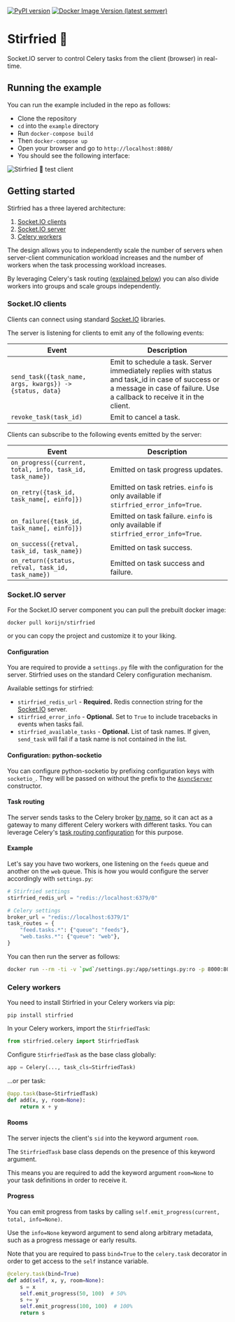[![PyPI version](https://badge.fury.io/py/stirfried.svg)](https://badge.fury.io/py/stirfried)
[![Docker Image Version (latest semver)](https://img.shields.io/docker/v/korijn/stirfried?label=docker%20image)](https://hub.docker.com/r/korijn/stirfried)

# Stirfried 🥡

Socket.IO server to control Celery tasks from the client (browser) in real-time.

## Running the example

You can run the example included in the repo as follows:

* Clone the repository
* `cd` into the `example` directory
* Run `docker-compose build`
* Then `docker-compose up`
* Open your browser and go to `http://localhost:8080/`
* You should see the following interface:

![Stirfried 🥡 test client](https://user-images.githubusercontent.com/1882046/76843175-b2c78200-683b-11ea-92df-b2169a7ce9ce.png)


## Getting started

Stirfried has a three layered architecture:

1. [Socket.IO clients](#socketio-clients)
2. [Socket.IO server](#socketio-server)
3. [Celery workers](#celery-workers)

The design allows you to independently scale the number of servers when
server-client communication workload increases and the number of workers
when the task processing workload increases.

By leveraging Celery's task routing ([explained below](#task-routing)) you can
also divide workers into groups and scale groups independently.

### Socket.IO clients

Clients can connect using standard [Socket.IO](https://socket.io/) libraries.

The server is listening for clients to emit any of the following events:

| Event | Description |
| ----- | ----------- |
| `send_task({task_name, args, kwargs}) -> {status, data}` | Emit to schedule a task. Server immediately replies with status and task_id in case of success or a message in case of failure. Use a callback to receive it in the client. |
| `revoke_task(task_id)` | Emit to cancel a task. |

Clients can subscribe to the following events emitted by the server:

| Event | Description |
| ----- | ----------- |
| `on_progress({current, total, info, task_id, task_name})` | Emitted on task progress updates. |
| `on_retry({task_id, task_name[, einfo]})` | Emitted on task retries. `einfo` is only available if `stirfried_error_info=True`. |
| `on_failure({task_id, task_name[, einfo]})` | Emitted on task failure. `einfo` is only available if `stirfried_error_info=True`. |
| `on_success({retval, task_id, task_name})` | Emitted on task success. |
| `on_return({status, retval, task_id, task_name})` | Emitted on task success and failure. |

### Socket.IO server

For the Socket.IO server component you can pull the prebuilt docker image:

`docker pull korijn/stirfried`

or you can copy the project and customize it to your liking.

#### Configuration

You are required to provide a `settings.py` file with the configuration
for the server. Stirfried uses on the standard Celery configuration mechanism.

Available settings for stirfried:

* `stirfried_redis_url` - **Required.** Redis connection string for the [Socket.IO](https://github.com/miguelgrinberg/python-socketio) server.
* `stirfried_error_info` - **Optional.** Set to `True` to include tracebacks in events when tasks fail.
* `stirfried_available_tasks` - **Optional.** List of task names. If given, `send_task` will fail if a task name is not contained in the list.

#### Configuration: python-socketio

You can configure python-socketio by prefixing configuration keys with `socketio_`. They will be passed on without the prefix to the [`AsyncServer`](https://python-socketio.readthedocs.io/en/latest/api.html#asyncserver-class) constructor.

#### Task routing

The server sends tasks to the Celery broker
[by name](https://docs.celeryproject.org/en/latest/reference/celery.html#celery.Celery.send_task),
so it can act as a gateway to many different Celery workers with
different tasks. You can leverage Celery's
[task routing configuration](http://docs.celeryproject.org/en/latest/userguide/routing.html)
for this purpose.

#### Example

Let's say you have two workers, one listening on the `feeds` queue and
another on the `web` queue. This is how you would configure the 
server accordingly with `settings.py`:

```python
# Stirfried settings
stirfried_redis_url = "redis://localhost:6379/0"

# Celery settings
broker_url = "redis://localhost:6379/1"
task_routes = {
    "feed.tasks.*": {"queue": "feeds"},
    "web.tasks.*": {"queue": "web"},
}
```

You can then run the server as follows:

```bash
docker run --rm -ti -v `pwd`/settings.py:/app/settings.py:ro -p 8000:8000 korijn/stirfried
```

### Celery workers

You need to install Stirfried in your Celery workers via pip:

 `pip install stirfried`

In your Celery workers, import the `StirfriedTask`:

```python
from stirfried.celery import StirfriedTask
```

Configure `StirfriedTask` as the base class globally:

```python
app = Celery(..., task_cls=StirfriedTask)
```

...or per task:

```python
@app.task(base=StirfriedTask)
def add(x, y, room=None):
    return x + y
```

#### Rooms

The server injects the client's `sid` into the keyword argument `room`.

The `StirfriedTask` base class depends on the presence of this keyword argument.

This means you are required to add the keyword argument `room=None` to your
task definitions in order to receive it.

#### Progress

You can emit progress from tasks by calling `self.emit_progress(current, total, info=None)`.

Use the `info=None` keyword argument to send along arbitrary metadata, such as a
progress message or early results.

Note that you are required to pass `bind=True` to the `celery.task` decorator
in order to get access to the `self` instance variable.

```python
@celery.task(bind=True)
def add(self, x, y, room=None):
    s = x
    self.emit_progress(50, 100)  # 50%
    s += y
    self.emit_progress(100, 100)  # 100%
    return s
```
